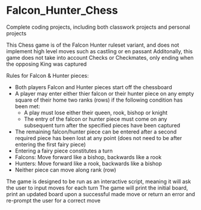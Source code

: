 # Falcon_Hunter_Chess
Complete coding projects, including both classwork projects and personal projects

This Chess game is of the Falcon Hunter ruleset variant, and does not implement high level moves such as castling or en passant
Additonally, this game does not take into account Checks or Checkmates, only ending when the opposing King was captured

Rules for Falcon & Hunter pieces:
- Both players Falcon and Hunter pieces start off the chessboard
- A player may enter either thier falcon or their hunter piece on any empty square of their home two ranks (rows) if the following condition has been met:
  - A play must lose either their queen, rook, bishop or knight
  - The entry of the falcon or hunter piece must come on any subsequent turn after the specified pieces have been captured
- The remaining falcon/hunter piece can be entered after a second required piece has been lost at any point (does not need to be after entering the first fairy piece)
- Entering a fairy piece constitutes a turn
- Falcons: Move forward like a bishop, backwards like a rook
- Hunters: Move forward like a rook, backwards like a bishop
- Neither piece can move along rank (row)

The game is designed to be run as an interactive script, meaning it will ask the user to input moves for each turn
The game will print the initial board, print an updated board upon a successful made move or return an error and re-prompt the user for a correct move
